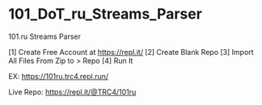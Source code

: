 # 101_DoT_ru_Streams_Parser
101.ru Streams Parser

[1] Create Free Account at https://repl.it/
[2] Create Blank Repo
[3] Import All Files From Zip to > Repo
[4] Run It

EX: https://101ru.trc4.repl.run/

Live Repo: https://repl.it/@TRC4/101ru
